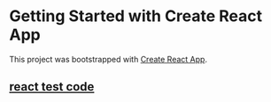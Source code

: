 # Getting Started with Create React App

This project was bootstrapped with [Create React App](https://github.com/facebook/create-react-app).


## [react test code](https://fe.ecool.fun/topic-list?tagId=13)

